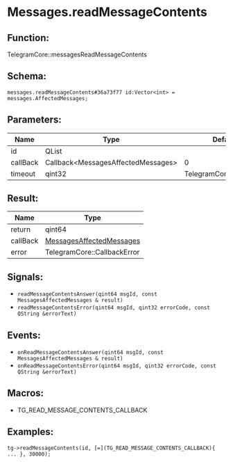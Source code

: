 # Messages.readMessageContents

## Function:

TelegramCore::messagesReadMessageContents

## Schema:

`messages.readMessageContents#36a73f77 id:Vector<int> = messages.AffectedMessages;`
## Parameters:

|Name|Type|Default|
|----|----|-------|
|id|QList<qint32>||
|callBack|Callback<MessagesAffectedMessages\>|0|
|timeout|qint32|TelegramCore::timeOut()|

## Result:

|Name|Type|
|----|----|
|return|qint64|
|callBack|[MessagesAffectedMessages](../../types/messagesaffectedmessages.md)|
|error|TelegramCore::CallbackError|

## Signals:

* `readMessageContentsAnswer(qint64 msgId, const MessagesAffectedMessages & result)`
* `readMessageContentsError(qint64 msgId, qint32 errorCode, const QString &errorText)`

## Events:

* `onReadMessageContentsAnswer(qint64 msgId, const MessagesAffectedMessages & result)`
* `onReadMessageContentsError(qint64 msgId, qint32 errorCode, const QString &errorText)`

## Macros:

* TG_READ_MESSAGE_CONTENTS_CALLBACK

## Examples:

`tg->readMessageContents(id, [=](TG_READ_MESSAGE_CONTENTS_CALLBACK){
    ...
}, 30000);`
